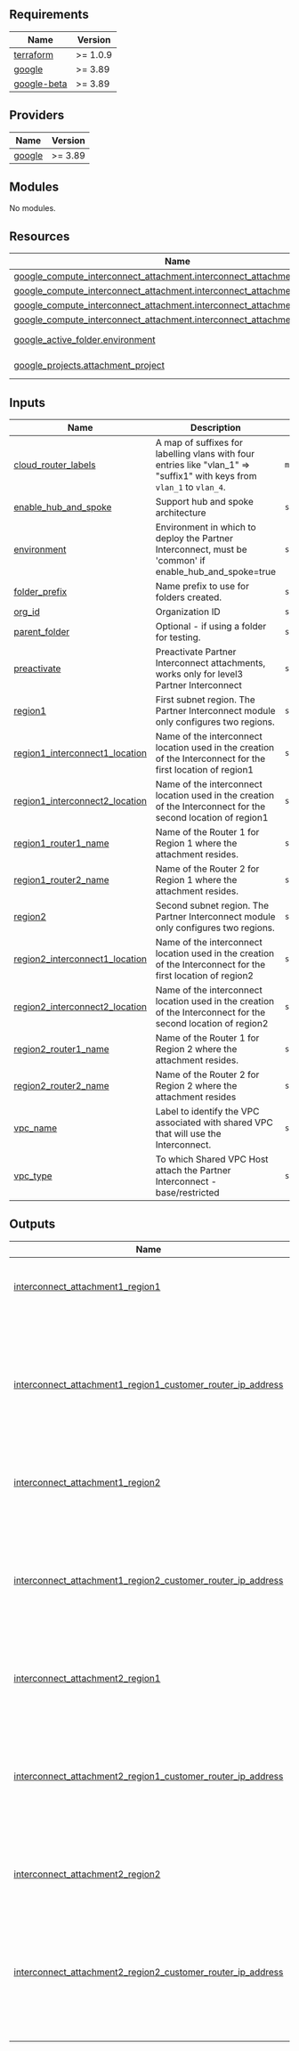 
## Requirements

| Name | Version |
|------|---------|
| <a name="requirement_terraform"></a> [terraform](#requirement\_terraform) | >= 1.0.9 |
| <a name="requirement_google"></a> [google](#requirement\_google) | >= 3.89 |
| <a name="requirement_google-beta"></a> [google-beta](#requirement\_google-beta) | >= 3.89 |

## Providers

| Name | Version |
|------|---------|
| <a name="provider_google"></a> [google](#provider\_google) | >= 3.89 |

## Modules

No modules.

## Resources

| Name | Type |
|------|------|
| [google_compute_interconnect_attachment.interconnect_attachment1_region1](https://registry.terraform.io/providers/hashicorp/google/latest/docs/resources/compute_interconnect_attachment) | resource |
| [google_compute_interconnect_attachment.interconnect_attachment1_region2](https://registry.terraform.io/providers/hashicorp/google/latest/docs/resources/compute_interconnect_attachment) | resource |
| [google_compute_interconnect_attachment.interconnect_attachment2_region1](https://registry.terraform.io/providers/hashicorp/google/latest/docs/resources/compute_interconnect_attachment) | resource |
| [google_compute_interconnect_attachment.interconnect_attachment2_region2](https://registry.terraform.io/providers/hashicorp/google/latest/docs/resources/compute_interconnect_attachment) | resource |
| [google_active_folder.environment](https://registry.terraform.io/providers/hashicorp/google/latest/docs/data-sources/active_folder) | data source |
| [google_projects.attachment_project](https://registry.terraform.io/providers/hashicorp/google/latest/docs/data-sources/projects) | data source |

## Inputs

| Name | Description | Type | Default | Required |
|------|-------------|------|---------|:--------:|
| <a name="input_cloud_router_labels"></a> [cloud\_router\_labels](#input\_cloud\_router\_labels) | A map of suffixes for labelling vlans with four entries like "vlan\_1" => "suffix1" with keys from `vlan_1` to `vlan_4`. | `map(string)` | `{}` | no |
| <a name="input_enable_hub_and_spoke"></a> [enable\_hub\_and\_spoke](#input\_enable\_hub\_and\_spoke) | Support hub and spoke architecture | `string` | `false` | no |
| <a name="input_environment"></a> [environment](#input\_environment) | Environment in which to deploy the Partner Interconnect, must be 'common' if enable\_hub\_and\_spoke=true | `string` | `null` | no |
| <a name="input_folder_prefix"></a> [folder\_prefix](#input\_folder\_prefix) | Name prefix to use for folders created. | `string` | `"fldr"` | no |
| <a name="input_org_id"></a> [org\_id](#input\_org\_id) | Organization ID | `string` | n/a | yes |
| <a name="input_parent_folder"></a> [parent\_folder](#input\_parent\_folder) | Optional - if using a folder for testing. | `string` | `""` | no |
| <a name="input_preactivate"></a> [preactivate](#input\_preactivate) | Preactivate Partner Interconnect attachments, works only for level3 Partner Interconnect | `string` | `false` | no |
| <a name="input_region1"></a> [region1](#input\_region1) | First subnet region. The Partner Interconnect module only configures two regions. | `string` | n/a | yes |
| <a name="input_region1_interconnect1_location"></a> [region1\_interconnect1\_location](#input\_region1\_interconnect1\_location) | Name of the interconnect location used in the creation of the Interconnect for the first location of region1 | `string` | n/a | yes |
| <a name="input_region1_interconnect2_location"></a> [region1\_interconnect2\_location](#input\_region1\_interconnect2\_location) | Name of the interconnect location used in the creation of the Interconnect for the second location of region1 | `string` | n/a | yes |
| <a name="input_region1_router1_name"></a> [region1\_router1\_name](#input\_region1\_router1\_name) | Name of the Router 1 for Region 1 where the attachment resides. | `string` | n/a | yes |
| <a name="input_region1_router2_name"></a> [region1\_router2\_name](#input\_region1\_router2\_name) | Name of the Router 2 for Region 1 where the attachment resides. | `string` | n/a | yes |
| <a name="input_region2"></a> [region2](#input\_region2) | Second subnet region. The Partner Interconnect module only configures two regions. | `string` | n/a | yes |
| <a name="input_region2_interconnect1_location"></a> [region2\_interconnect1\_location](#input\_region2\_interconnect1\_location) | Name of the interconnect location used in the creation of the Interconnect for the first location of region2 | `string` | n/a | yes |
| <a name="input_region2_interconnect2_location"></a> [region2\_interconnect2\_location](#input\_region2\_interconnect2\_location) | Name of the interconnect location used in the creation of the Interconnect for the second location of region2 | `string` | n/a | yes |
| <a name="input_region2_router1_name"></a> [region2\_router1\_name](#input\_region2\_router1\_name) | Name of the Router 1 for Region 2 where the attachment resides. | `string` | n/a | yes |
| <a name="input_region2_router2_name"></a> [region2\_router2\_name](#input\_region2\_router2\_name) | Name of the Router 2 for Region 2 where the attachment resides | `string` | n/a | yes |
| <a name="input_vpc_name"></a> [vpc\_name](#input\_vpc\_name) | Label to identify the VPC associated with shared VPC that will use the Interconnect. | `string` | n/a | yes |
| <a name="input_vpc_type"></a> [vpc\_type](#input\_vpc\_type) | To which Shared VPC Host attach the Partner Interconnect - base/restricted | `string` | `null` | no |

## Outputs

| Name | Description |
|------|-------------|
| <a name="output_interconnect_attachment1_region1"></a> [interconnect\_attachment1\_region1](#output\_interconnect\_attachment1\_region1) | The interconnect attachment 1 for region 1 |
| <a name="output_interconnect_attachment1_region1_customer_router_ip_address"></a> [interconnect\_attachment1\_region1\_customer\_router\_ip\_address](#output\_interconnect\_attachment1\_region1\_customer\_router\_ip\_address) | IPv4 address + prefix length to be configured on the customer router subinterface for this interconnect attachment. |
| <a name="output_interconnect_attachment1_region2"></a> [interconnect\_attachment1\_region2](#output\_interconnect\_attachment1\_region2) | The interconnect attachment 1 for region 2 |
| <a name="output_interconnect_attachment1_region2_customer_router_ip_address"></a> [interconnect\_attachment1\_region2\_customer\_router\_ip\_address](#output\_interconnect\_attachment1\_region2\_customer\_router\_ip\_address) | IPv4 address + prefix length to be configured on the customer router subinterface for this interconnect attachment. |
| <a name="output_interconnect_attachment2_region1"></a> [interconnect\_attachment2\_region1](#output\_interconnect\_attachment2\_region1) | The interconnect attachment 2 for region 1 |
| <a name="output_interconnect_attachment2_region1_customer_router_ip_address"></a> [interconnect\_attachment2\_region1\_customer\_router\_ip\_address](#output\_interconnect\_attachment2\_region1\_customer\_router\_ip\_address) | IPv4 address + prefix length to be configured on the customer router subinterface for this interconnect attachment. |
| <a name="output_interconnect_attachment2_region2"></a> [interconnect\_attachment2\_region2](#output\_interconnect\_attachment2\_region2) | The interconnect attachment 2 for region 2 |
| <a name="output_interconnect_attachment2_region2_customer_router_ip_address"></a> [interconnect\_attachment2\_region2\_customer\_router\_ip\_address](#output\_interconnect\_attachment2\_region2\_customer\_router\_ip\_address) | IPv4 address + prefix length to be configured on the customer router subinterface for this interconnect attachment. |
